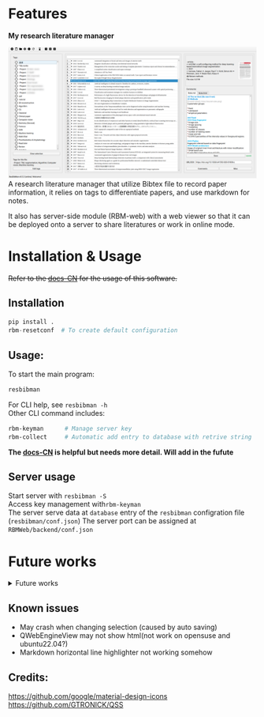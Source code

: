 # Features

**My research literature manager**  

<!--![ResBibMan](./resbibman/docs/imgs/ResBibMan.png)-->
![ResBibMan](./resbibman/docs/imgs/mainWindow.png)
A research literature manager that utilize Bibtex file to record paper information, 
it relies on tags to differentiate papers, and use markdown for notes.

It also has server-side module (RBM-web) with a web viewer so that it can be deployed onto a server to share literatures or work in online mode.

[comment]: <> (## distribution)

[comment]: <> (`python setup.py bdist_wheel --universal`)

# Installation & Usage

~~Refer to the [docs-CN](./resbibman/docs/使用说明.md) for the usage of this software.~~

## Installation
```Python
pip install .
rbm-resetconf  # To create default configuration
```

## Usage:
To start the main program:
```bash
resbibman
```
For CLI help, see `resbibman -h`  
Other CLI command includes:
```bash
rbm-keyman      # Manage server key
rbm-collect     # Automatic add entry to database with retrive string
```


**The [docs-CN](./resbibman/docs/使用说明.md) is helpful but needs more detail. Will add in the fufute**

## Server usage
Start server with `resbibman -S`  
Access key management with` rbm-keyman `  
The server serve data at `database` entry of the `resbibman` configration file (`resbibman/conf.json`)
The server port can be assigned at `RBMWeb/backend/conf.json`

# Future works

<details>
<summary> Future works</summary>

## Todo list

- [x] To use TableView of the selection panel
- [x] PDF cover preview
- [x] Change bib
- [x] Use cache to accelerate pdf preview
- [x] Better way to define time-modified
- [ ] User info, associate each user with a key in rbm-keyman
- [ ] Online discussion / View comments online
- [ ] Better font size
- [ ] Redirect some logging to status bar
- [ ] Other citation format convert to bibtex
- [ ] Pdf compression - [reference?](https://blog.csdn.net/xinRCNN/article/details/113273463)
- [ ] Export database

In query widget while importing articles:  

- [x] Add copy from template button
- [x] Other bibtex template
- [ ] Format check
- [ ] Other format convert to bibtex

In file selector:

- [x] Add search bar
- [x] Multiple selection
- [x] Right click: export, export bib, delete
- [ ] Right click: open url, free local

Main window:
- [x] Refresh button

settings:

Tags:
- [x] Right click: rename; delete;
- [ ] Sub-tags (Cascading tags / Nested tags)

Refractor:
- [ ] Move more methods into core classes

### Long time goals

- ~~[ ] Language support~~
- [ ] Relation graph

## Ideas:
QRunnable for multithreading

</details>

## Known issues
* May crash when changing selection (caused by auto saving)
* QWebEngineView may not show html(not work on opensuse and ubuntu22.04?)
* Markdown horizontal line highlighter not working somehow

## Credits:
https://github.com/google/material-design-icons   
https://github.com/GTRONICK/QSS
